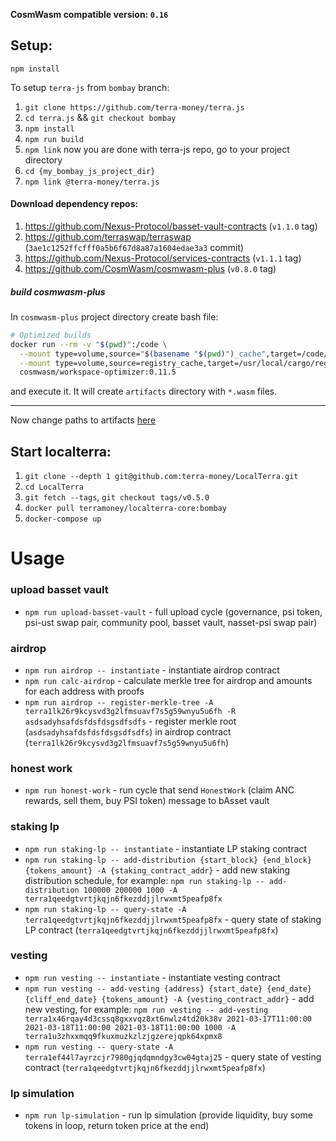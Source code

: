 **CosmWasm compatible version: `0.16`**

## Setup:

`npm install`

To setup `terra-js` from `bombay` branch:
1. `git clone https://github.com/terra-money/terra.js`
2. `cd terra.js` && `git checkout bombay`
3. `npm install`
4. `npm run build`
5. `npm link`
now you are done with terra-js repo, go to your project directory
6. `cd {my_bombay_js_project_dir}`
7. `npm link @terra-money/terra.js`

#### Download dependency repos:

1. https://github.com/Nexus-Protocol/basset-vault-contracts (`v1.1.0` tag)
2. https://github.com/terraswap/terraswap (`3ae1c1252ffcfff0a5b6f67d8a87a1604edae3a3` commit)
3. https://github.com/Nexus-Protocol/services-contracts (`v1.1.1` tag)
4. https://github.com/CosmWasm/cosmwasm-plus (`v0.8.0` tag)

##### build cosmwasm-plus

In `cosmwasm-plus` project directory create bash file:
```sh
# Optimized builds
docker run --rm -v "$(pwd)":/code \
  --mount type=volume,source="$(basename "$(pwd)")_cache",target=/code/target \
  --mount type=volume,source=registry_cache,target=/usr/local/cargo/registry \
  cosmwasm/workspace-optimizer:0.11.5
```
and execute it. It will create `artifacts` directory with `*.wasm` files.

---

Now change paths to artifacts [here](src/basset_vault/definition.ts)

## Start localterra:

1. `git clone --depth 1 git@github.com:terra-money/LocalTerra.git`
2. `cd LocalTerra`
3. `git fetch --tags`, `git checkout tags/v0.5.0`
3. `docker pull terramoney/localterra-core:bombay`
4. `docker-compose up`

# Usage

### upload basset vault

- `npm run upload-basset-vault` - full upload cycle (governance, psi token, psi-ust swap pair, community pool, basset vault, nasset-psi swap pair)

### airdrop

- `npm run airdrop -- instantiate` - instantiate airdrop contract
- `npm run calc-airdrop` - calculate merkle tree for airdrop and amounts for each address with proofs
- `npm run airdrop -- register-merkle-tree -A terra1lk26r9kcysvd3g2lfmsuavf7s5g59wnyu5u6fh -R asdsadyhsafdsfdsfdsgsdfsdfs` - register merkle root (`asdsadyhsafdsfdsfdsgsdfsdfs`) in airdrop contract (`terra1lk26r9kcysvd3g2lfmsuavf7s5g59wnyu5u6fh`)

### honest work

- `npm run honest-work` - run cycle that send `HonestWork` (claim ANC rewards, sell them, buy PSI token) message to bAsset vault

### staking lp

- `npm run staking-lp -- instantiate` - instantiate LP staking contract
- `npm run staking-lp -- add-distribution {start_block} {end_block} {tokens_amount} -A {staking_contract_addr}` - add new staking distribution schedule, for example: `npm run staking-lp -- add-distribution 100000 200000 1000 -A terra1qeedgtvrtjkqjn6fkezddjjlrwxmt5peafp8fx`
- `npm run staking-lp -- query-state -A terra1qeedgtvrtjkqjn6fkezddjjlrwxmt5peafp8fx` - query state of staking LP contract (`terra1qeedgtvrtjkqjn6fkezddjjlrwxmt5peafp8fx`)

### vesting

- `npm run vesting -- instantiate` - instantiate vesting contract
- `npm run vesting -- add-vesting {address} {start_date} {end_date} {cliff_end_date} {tokens_amount} -A {vesting_contract_addr}` - add new vesting, for example: `npm run vesting -- add-vesting terra1x46rqay4d3cssq8gxxvqz8xt6nwlz4td20k38v 2021-03-17T11:00:00 2021-03-18T11:00:00 2021-03-18T11:00:00 1000 -A terra1u3zhxxmqq9fkuxmuzkzlzjgzerejqpk64xpmx8`
- `npm run vesting -- query-state -A terra1ef44l7ayrzcjr7980gjqdqmndgy3cw04gtaj25` - query state of vesting contract (`terra1qeedgtvrtjkqjn6fkezddjjlrwxmt5peafp8fx`)

### lp simulation

- `npm run lp-simulation` - run lp simulation (provide liquidity, buy some tokens in loop, return token price at the end)
